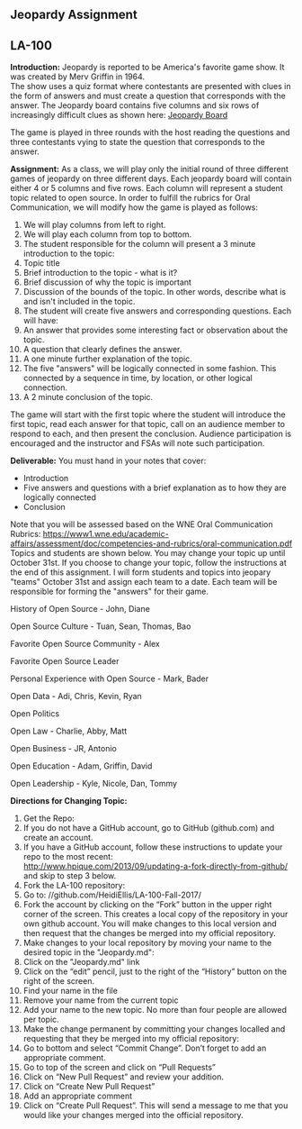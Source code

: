 ## Jeopardy Assignment
## LA-100

**Introduction:** Jeopardy is reported to be America's favorite game show. It was created by Merv Griffin in 1964.  
The show uses a quiz format where contestants are presented with clues in the form of answers and must create a 
question that corresponds with the answer.  The Jeopardy board contains five columns and six rows of increasingly 
difficult clues as shown here:
[Jeopardy Board](https://wheelgenius.deviantart.com/art/Jeopardy-board-1986-330200527)

The game is played in three rounds with the host reading the questions and three contestants vying to state 
the question that corresponds to the answer. 

**Assignment:** As a class, we will play only the initial round of three different games of jeopardy on three 
different days.  Each jeopardy board will contain either 4 or 5 columns and five rows.  Each column will 
represent a student topic related to open source.  In order to fulfill the rubrics for Oral Communication, we 
will modify how the game is played as follows:
1. We will play columns from left to right. 
2. We will play each column from top to bottom.
3. The student responsible for the column will present a 3 minute introduction to the topic:
  1. Topic title
  2. Brief introduction to the topic - what is it?
  3. Brief discussion of why the topic is important 
  4. Discussion of the bounds of the topic. In other words, describe what is and isn't included in the topic.
4. The student will create five answers and corresponding questions. Each will have:
  1. An answer that provides some interesting fact or observation about the topic.
  2. A question that clearly defines the answer. 
  3. A one minute further explanation of the topic. 
5. The five "answers" will be logically connected in some fashion. This connected by a sequence in time, 
by location, or other logical connection. 
6. A 2 minute conclusion of the topic. 

The game will start with the first topic where the student will introduce the first topic, read each answer for 
that topic, call on an audience member to respond to each, and then present the conclusion. Audience participation 
is encouraged and the instructor and FSAs will note such participation. 

**Deliverable:** You must hand in your notes that cover:
* Introduction
* Five answers and questions with a brief explanation as to how they are logically connected
* Conclusion

Note that you will be assessed based on the WNE Oral Communication Rubrics: https://www1.wne.edu/academic-affairs/assessment/doc/competencies-and-rubrics/oral-communication.pdf
Topics and students are shown below. You may change your topic up until October 31st. If you choose to change your topic, follow the instructions at the end of this assignment. I will form students and topics into jeopary "teams" October 31st and assign each team to a date. Each team will be responsible for forming the "answers" for their game. 

History of Open Source - John, Diane

Open Source Culture - Tuan, Sean, Thomas, Bao

Favorite Open Source Community - Alex

Favorite Open Source Leader 

Personal Experience with Open Source - Mark, Bader

Open Data - Adi, Chris, Kevin, Ryan

Open Politics

Open Law - Charlie, Abby, Matt

Open Business - JR, Antonio

Open Education - Adam, Griffin, David

Open Leadership - Kyle, Nicole, Dan, Tommy 

**Directions for Changing Topic:**
1. Get the Repo:
  1. If you do not have a GitHub account, go to GitHub (github.com) and create an account. 
  2. If you have a GitHub account, follow these instructions to update your repo to the most recent:  
 http://www.hpique.com/2013/09/updating-a-fork-directly-from-github/  and skip to step 3 below. 
2. Fork the LA-100 repository:
  1. Go to: //github.com/HeidiEllis/LA-100-Fall-2017/
  2. Fork the account by clicking on the “Fork” button in the upper right corner of the screen. This creates a 
 local copy of the repository in your own github account. You will make changes to this local version and then
 request that the changes be merged into my official repository. 
3. Make changes to your local repository by moving your name to the desired topic in the "Jeopardy.md":
  1. Click on the "Jeopardy.md" link
  2. Click on the “edit” pencil, just to the right of the “History” button on the right of the screen.
  3. Find your name in the file
  4. Remove your name from the current topic
  5. Add your name to the new topic. No more than four people are allowed per topic.
4. Make the change permanent by committing your changes localled and requesting that they be merged into my 
official repository: 
  1. Go to bottom and select “Commit Change”. Don’t forget to add an appropriate comment.
  2. Go to top of the screen and click on “Pull Requests”
  3. Click on “New Pull Request” and review your addition.
  4. Click on “Create New Pull Request”
  5. Add an appropriate comment
  6. Click on “Create Pull Request”. This will send a message to me that you would like your changes merged into the 
 official repository. 
